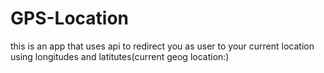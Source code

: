 # GPS-Location
this is an app that uses api to redirect you as user to your current location using longitudes and latitutes(current geog location:)

